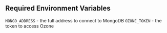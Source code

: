 ## Required Environment Variables
`MONGO_ADDRESS` - the full address to connect to MongoDB
`OZONE_TOKEN` - the token to access Ozone